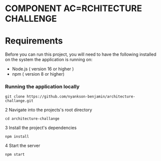 # COMPONENT AC=RCHITECTURE CHALLENGE


# Requirements
Before you can run this project, you will need to have the following installed on the system the application is running on:

- Node.js ( version 16 or higher )
- npm ( version 8 or higher)

### Running the application locally
```shell
git clone https://github.com/nyankson-benjamin/architecture-challange.git
```

2 Navigate into the projects's root directory

```shell
cd architecture-challange
```

3 Install the project's dependencies

```shell
npm install
```

4 Start the server

```shell
npm start
```

